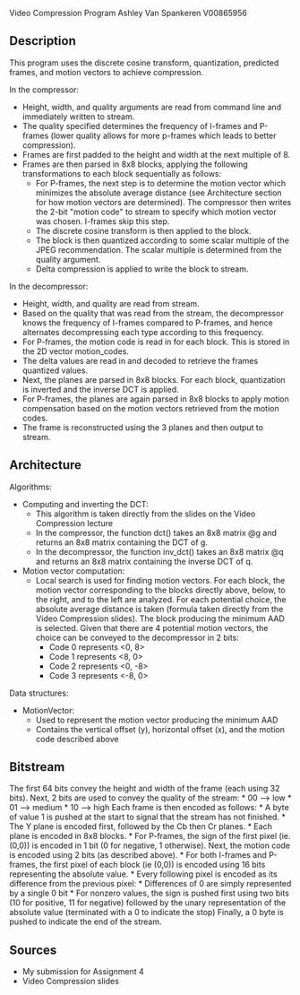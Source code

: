 Video Compression Program
Ashley Van Spankeren
V00865956

Description
-----------
This program uses the discrete cosine transform, quantization, predicted frames, and motion vectors to achieve compression.

In the compressor:
* Height, width, and quality arguments are read from command line and immediately written to stream.
* The quality specified determines the frequency of I-frames and P-frames (lower quality allows for more p-frames which leads to better compression).
* Frames are first padded to the height and width at the next multiple of 8.
* Frames are then parsed in 8x8 blocks, applying the following transformations to each block sequentially as follows: 
    * For P-frames, the next step is to determine the motion vector which minimizes the absolute average distance (see Architecture section for how motion vectors are determined). The compressor then writes the 2-bit "motion code" to stream to specify which motion vector was chosen. I-frames skip this step.
    * The discrete cosine transform is then applied to the block.
    * The block is then quantized according to some scalar multiple of the JPEG recommendation. The scalar multiple is determined from the quality argument.
    * Delta compression is applied to write the block to stream.

In the decompressor:
* Height, width, and quality are read from stream.
* Based on the quality that was read from the stream, the decompressor knows the frequency of I-frames compared to P-frames, and hence alternates decompressing each type according to this frequency.
* For P-frames, the motion code is read in for each block. This is stored in the 2D vector motion_codes.
* The delta values are read in and decoded to retrieve the frames quantized values.
* Next, the planes are parsed in 8x8 blocks. For each block, quantization is inverted and the inverse DCT is applied.
* For P-frames, the planes are again parsed in 8x8 blocks to apply motion compensation based on the motion vectors retrieved from the motion codes.
* The frame is reconstructed using the 3 planes and then output to stream.


Architecture
--------------
Algorithms:
* Computing and inverting the DCT:
    * This algorithm is taken directly from the slides on the Video Compression lecture
    * In the compressor, the function dct() takes an 8x8 matrix @g and returns an 8x8 matrix containing the DCT of g.
    * In the decompressor, the function inv_dct() takes an 8x8 matrix @q and returns an 8x8 matrix containing the inverse DCT of q.
* Motion vector computation:
    * Local search is used for finding motion vectors. For each block, the motion vector corresponding to the blocks directly above, below, to the right, and to the left are analyzed. For each potential choice, the absolute average distance is taken (formula taken directly from the Video Compression slides). The block producing the minimum AAD is selected. Given that there are 4 potential motion vectors, the choice can be conveyed to the decompressor in 2 bits:
        * Code 0 represents <0, 8> 
        * Code 1 represents <8, 0>
        * Code 2 represents <0, -8>
        * Code 3 represents <-8, 0>

Data structures:
* MotionVector:
    * Used to represent the motion vector producing the minimum AAD
    * Contains the vertical offset (y), horizontal offset (x), and the motion code described above


Bitstream
-----------
The first 64 bits convey the height and width of the frame (each using 32 bits).
Next, 2 bits are used to convey the quality of the stream:
    * 00 --> low
    * 01 --> medium
    * 10 --> high
Each frame is then encoded as follows:
    * A byte of value 1 is pushed at the start to signal that the stream has not finished. 
    * The Y plane is encoded first, followed by the Cb then Cr planes.
    * Each plane is encoded in 8x8 blocks.
    * For P-frames, the sign of the first pixel (ie. (0,0)) is encoded in 1 bit (0 for negative, 1 otherwise). Next, the motion code is encoded using 2 bits (as described above).
    * For both I-frames and P-frames, the first pixel of each block (ie (0,0)) is encoded using 16 bits representing the absolute value.
    * Every following pixel is encoded as its difference from the previous pixel:
        * Differences of 0 are simply represented by a single 0 bit
        * For nonzero values, the sign is pushed first using two bits (10 for positive, 11 for negative) followed by the unary representation of the absolute value (terminated with a 0 to indicate the stop)
Finally, a 0 byte is pushed to indicate the end of the stream.
    

Sources
-----------
* My submission for Assignment 4
* Video Compression slides
